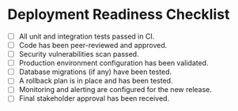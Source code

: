 # Deployment Readiness Checklist

- [ ] All unit and integration tests passed in CI.
- [ ] Code has been peer-reviewed and approved.
- [ ] Security vulnerabilities scan passed.
- [ ] Production environment configuration has been validated.
- [ ] Database migrations (if any) have been tested.
- [ ] A rollback plan is in place and has been tested.
- [ ] Monitoring and alerting are configured for the new release.
- [ ] Final stakeholder approval has been received.
